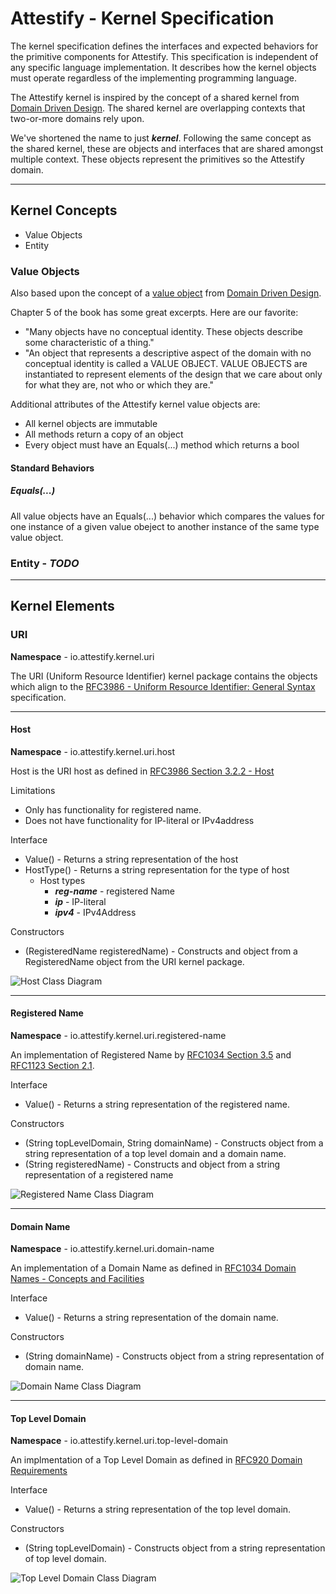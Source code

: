 # Attestify - Kernel Specification

The kernel specification defines the interfaces and expected behaviors for the primitive components for Attestify. This specification is independent of any specific language implementation. It describes how the kernel objects must operate regardless of the implementing programming language.

The Attestify kernel is inspired by the concept of a shared kernel from [Domain Driven Design](https://www.amazon.com/Domain-Driven-Design-Tackling-Complexity-Software/dp/0321125215). The shared kernel are overlapping contexts that two-or-more domains rely upon.  

We've shortened the name to just ***kernel***. Following the same concept as the shared kernel, these are objects and interfaces that are shared amongst multiple context.  These objects represent the primitives so the Attestify domain.

---

## Kernel Concepts

* Value Objects
* Entity

### Value Objects

Also based upon the concept of a [value object](https://learning.oreilly.com/library/view/domain-driven-design-tackling/0321125215/ch05.html) from [Domain Driven Design](https://www.amazon.com/Domain-Driven-Design-Tackling-Complexity-Software/dp/0321125215).

Chapter 5 of the book has some great excerpts.  Here are our favorite:

* "Many objects have no conceptual identity. These objects describe some characteristic of a thing."
* "An object that represents a descriptive aspect of the domain with no conceptual identity is called a VALUE OBJECT. VALUE OBJECTS are instantiated to represent elements of the design that we care about only for what they are, not who or which they are."

Additional attributes of the Attestify kernel value objects are:

* All kernel objects are immutable
* All methods return a copy of an object
* Every object must have an Equals(...) method which returns a bool

#### Standard Behaviors

##### Equals(...)

All value objects have an Equals(...) behavior which compares the values for one instance of a given value obeject to another instance of the same type value object. 

### Entity - *TODO*

---

## Kernel Elements

### URI

**Namespace** - io.attestify.kernel.uri

The URI (Uniform Resource Identifier) kernel package contains the objects which align to the [RFC3986 - Uniform Resource Identifier: General Syntax](https://datatracker.ietf.org/doc/html/rfc3986) specification.

---

#### Host

**Namespace** - io.attestify.kernel.uri.host

Host is the URI host as defined in [RFC3986 Section 3.2.2 - Host](https://datatracker.ietf.org/doc/html/rfc3986#section-3.2.2)

Limitations
* Only has functionality for registered name.
* Does not have functionality for IP-literal or IPv4address

Interface
* Value() - Returns a string representation of the host
* HostType() - Returns a string representation for the type of host
  * Host types
    * ***reg-name*** - registered Name
    * ***ip*** - IP-literal
    * ***ipv4*** - IPv4Address
    
Constructors
* (RegisteredName registeredName) - Constructs and object from a RegisteredName object from the URI kernel package.

![Host Class Diagram](https://raw.githubusercontent.com/attestify/kernel-specification/main/diagrams/uri/host.svg)

---

#### Registered Name

**Namespace** - io.attestify.kernel.uri.registered-name

An implementation of Registered Name by [RFC1034 Section 3.5](https://datatracker.ietf.org/doc/html/rfc1034#section-3.5) and [RFC1123 Section 2.1](https://datatracker.ietf.org/doc/html/rfc1123#section-2.1).

Interface
* Value() - Returns a string representation of the registered name.

Constructors
* (String topLevelDomain, String domainName) - Constructs object from a string representation of a top level domain and a domain name.
* (String registeredName) - Constructs and object from a string representation of a registered name

![Registered Name Class Diagram](https://raw.githubusercontent.com/attestify/kernel-specification/main/diagrams/uri/registered-name.svg)

---

#### Domain Name

**Namespace** - io.attestify.kernel.uri.domain-name

An implementation of a Domain Name as defined in [RFC1034 Domain Names - Concepts and Facilities](https://datatracker.ietf.org/doc/html/rfc1034)

Interface
* Value() - Returns a string representation of the domain name.

Constructors
* (String domainName) - Constructs object from a string representation of domain name.

![Domain Name Class Diagram](https://raw.githubusercontent.com/attestify/kernel-specification/main/diagrams/uri/domain-name.svg)

---

#### Top Level Domain

**Namespace** - io.attestify.kernel.uri.top-level-domain

An implmentation of a Top Level Domain as defined in [RFC920 Domain Requirements](https://datatracker.ietf.org/doc/html/rfc920)

Interface
* Value() - Returns a string representation of the top level domain.

Constructors
* (String topLevelDomain) - Constructs object from a string representation of top level domain.

![Top Level Domain Class Diagram](https://raw.githubusercontent.com/attestify/kernel-specification/main/diagrams/uri/top-level-domain.svg)